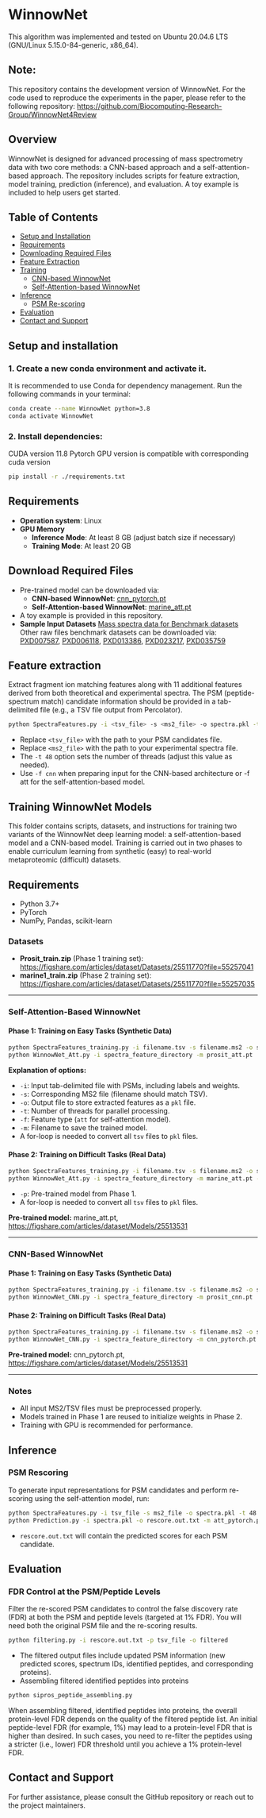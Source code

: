 # WinnowNet
This algorithm was implemented and tested on Ubuntu 20.04.6 LTS (GNU/Linux 5.15.0-84-generic, x86_64).
## Note: 
This repository contains the development version of WinnowNet. For the code used to reproduce the experiments in the paper, please refer to the following repository: https://github.com/Biocomputing-Research-Group/WinnowNet4Review

## Overview
WinnowNet is designed for advanced processing of mass spectrometry data with two core methods: a CNN-based approach and a self-attention-based approach. The repository includes scripts for feature extraction, model training, prediction (inference), and evaluation. A toy example is included to help users get started.

## Table of Contents
- [Setup and Installation](#setup-and-installation)
- [Requirements](#Requirements)
- [Downloading Required Files](#download-required-files)
- [Feature Extraction](#feature-extraction)
- [Training](#training)
  - [CNN-based WinnowNet](#cnn-based-winnownet)
  - [Self-Attention-based WinnowNet](#self-attention-based-winnownet)
- [Inference](#inference)
  - [PSM Re-scoring](#psm-rescoring)
- [Evaluation](#evaluation)
- [Contact and Support](#contact-and-support)

## Setup and installation
### 1. Create a new conda environment and activate it.
It is recommended to use Conda for dependency management. Run the following commands in your terminal:
```bash
conda create --name WinnowNet python=3.8
conda activate WinnowNet
```
### 2. Install dependencies:
CUDA version 11.8
Pytorch GPU version is compatible with corresponding cuda version
```bash
pip install -r ./requirements.txt
```
## Requirements
* **Operation system**: Linux
* **GPU Memory**
  * **Inference Mode**: At least 8 GB (adjust batch size if necessary)
  * **Training Mode**: At least 20 GB

## Download Required Files
* Pre-trained model can be downloaded via:
  * **CNN-based WinnowNet**: [cnn_pytorch.pt](https://figshare.com/articles/dataset/Models/25513531)
  * **Self-Attention-based WinnowNet**: [marine_att.pt](https://figshare.com/articles/dataset/Models/25513531)
* A toy example is provided in this repository.
* **Sample Input Datasets**
[Mass spectra data for Benchmark datasets](https://figshare.com/articles/dataset/Datasets/25511770)
Other raw files benchmark datasets can be downloaded via:
[PXD007587](https://www.ebi.ac.uk/pride/archive/projects/PXD007587), [PXD006118](https://www.ebi.ac.uk/pride/archive/projects/PXD006118), [PXD013386](https://www.ebi.ac.uk/pride/archive/projects/PXD006118), [PXD023217](https://www.ebi.ac.uk/pride/archive/projects/PXD023217), [PXD035759](https://www.ebi.ac.uk/pride/archive/projects/PXD035759)

## Feature extraction

Extract fragment ion matching features along with 11 additional features derived from both theoretical and experimental spectra. The PSM (peptide-spectrum match) candidate information should be provided in a tab-delimited file (e.g., a TSV file output from Percolator).
```bash
python SpectraFeatures.py -i <tsv_file> -s <ms2_file> -o spectra.pkl -t 48 -f cnn
```
* Replace `<tsv_file>` with the path to your PSM candidates file.
* Replace `<ms2_file>` with the path to your experimental spectra file.
* The `-t 48` option sets the number of threads (adjust this value as needed).
* Use `-f cnn` when preparing input for the CNN-based architecture or -f att for the self-attention-based model.

## Training WinnowNet Models

This folder contains scripts, datasets, and instructions for training two variants of the WinnowNet deep learning model: a self-attention-based model and a CNN-based model. Training is carried out in two phases to enable curriculum learning from synthetic (easy) to real-world metaproteomic (difficult) datasets.

## Requirements

- Python 3.7+
- PyTorch
- NumPy, Pandas, scikit-learn

### Datasets

- **Prosit_train.zip** (Phase 1 training set):   https://figshare.com/articles/dataset/Datasets/25511770?file=55257041
- **marine1_train.zip** (Phase 2 training set): https://figshare.com/articles/dataset/Datasets/25511770?file=55257035

---

### Self-Attention-Based WinnowNet

#### Phase 1: Training on Easy Tasks (Synthetic Data)

```bash
python SpectraFeatures_training.py -i filename.tsv -s filename.ms2 -o spectra_feature.pkl -t 20 -f att
python WinnowNet_Att.py -i spectra_feature_directory -m prosit_att.pt
```

**Explanation of options:**
- `-i`: Input tab-delimited file with PSMs, including labels and weights.
- `-s`: Corresponding MS2 file (filename should match TSV).
- `-o`: Output file to store extracted features as a `pkl` file.
- `-t`: Number of threads for parallel processing.
- `-f`: Feature type (`att` for self-attention model).
- `-m`: Filename to save the trained model.
- A for-loop is needed to convert all `tsv` files to `pkl` files.

#### Phase 2: Training on Difficult Tasks (Real Data)

```bash
python SpectraFeatures_training.py -i filename.tsv -s filename.ms2 -o spectra_feature.pkl -t 20 -f att
python WinnowNet_Att.py -i spectra_feature_directory -m marine_att.pt -p prosit_att.pt
```

- `-p`: Pre-trained model from Phase 1.
- A for-loop is needed to convert all `tsv` files to `pkl` files.

**Pre-trained model:** marine_att.pt,  https://figshare.com/articles/dataset/Models/25513531

---

### CNN-Based WinnowNet

#### Phase 1: Training on Easy Tasks (Synthetic Data)

```bash
python SpectraFeatures_training.py -i filename.tsv -s filename.ms2 -o spectra_feature.pkl -t 20 -f cnn
python WinnowNet_CNN.py -i spectra_feature_directory -m prosit_cnn.pt
```

#### Phase 2: Training on Difficult Tasks (Real Data)

```bash
python SpectraFeatures_training.py -i filename.tsv -s filename.ms2 -o spectra_feature.pkl -t 20 -f cnn
python WinnowNet_CNN.py -i spectra_feature_directory -m cnn_pytorch.pt -p prosit_cnn.pt
```

**Pre-trained model:** cnn_pytorch.pt, https://figshare.com/articles/dataset/Models/25513531

---

### Notes

- All input MS2/TSV files must be preprocessed properly.
- Models trained in Phase 1 are reused to initialize weights in Phase 2.
- Training with GPU is recommended for performance.

## Inference
### PSM Rescoring
To generate input representations for PSM candidates and perform re-scoring using the self-attention model, run:
```bash
python SpectraFeatures.py -i tsv_file -s ms2_file -o spectra.pkl -t 48 -f att 
python Prediction.py -i spectra.pkl -o rescore.out.txt -m att_pytorch.pt  
```
* `rescore.out.txt` will contain the predicted scores for each PSM candidate.

## Evaluation
### FDR Control at the PSM/Peptide Levels
Filter the re-scored PSM candidates to control the false discovery rate (FDR) at both the PSM and peptide levels (targeted at 1% FDR). You will need both the original PSM file and the re-scoring results.
```bash
python filtering.py -i rescore.out.txt -p tsv_file -o filtered
```
* The filtered output files include updated PSM information (new predicted scores, spectrum IDs, identified peptides, and corresponding proteins).
* Assembling filtered identified peptides into proteins
```bash
python sipros_peptide_assembling.py
```
When assembling filtered, identified peptides into proteins, the overall protein-level FDR depends on the quality of the filtered peptide list. An initial peptide-level FDR (for example, 1%) may lead to a protein-level FDR that is higher than desired. In such cases, you need to re-filter the peptides using a stricter (i.e., lower) FDR threshold until you achieve a 1% protein-level FDR. 

## Contact and Support
For further assistance, please consult the GitHub repository or reach out to the project maintainers.